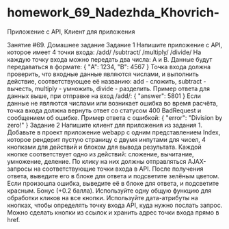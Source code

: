 # homework_69_Nadezhda_Khovrich-
Приложение с API, Клиент для приложения

Занятие #69. Домашнее задание
Задание 1
Напишите приложение с API, которое имеет 4 точки входа:
/add/
/subtract/
/multiply/
/divide/
На каждую точку входа можно передать два числа: A и B.
Данные будут передаваться в формате:
{
     "A": 1234,
     "B": 4567
}
Точка входа должна проверить, что входные данные являются числами, и выполнить действие, соответствующее её названию: add - сложить, subtract - вычесть, 
multiply - умножить, divide - разделить. Пример ответа для данных выше, при отправке на вход /add/:
{
    "answer": 5801
}
Если данные не являются числами или возникает ошибка во время расчёта, точка входа должна вернуть ответ со статусом 400 BadRequest и сообщением об ошибке. 
Пример ответа с ошибкой:
{
    "error": "Division by zero!"
}
Задание 2
Напишите клиент для приложения из задания 1. Добавьте в проект приложение webapp с одним представлением Index, которое рендерит пустую страницу с двумя инпутами 
для чисел, 4 кнопками для действий и блоком для вывода результата. 
Каждой кнопке соответствует одно из действий: сложение, вычитание, умножение, деление. По клику на них должны отправляться AJAX-запросы на соответствующие 
точки входа в API. После получения ответа, выведите его в блоке для ответа и подсветите зелёным цветом. Если произошла ошибка, выведите её в блоке для ответа, 
и подсветите красным.
Бонус (+0.2 балла). Используйте одну общую функцию для обработки кликов на все кнопки. Используйте дата-атрибуты на кнопках, чтобы определять точку входа API, 
куда нужно послать запрос. Можно сделать кнопки из ссылок и хранить адрес точки входа прямо в href.
